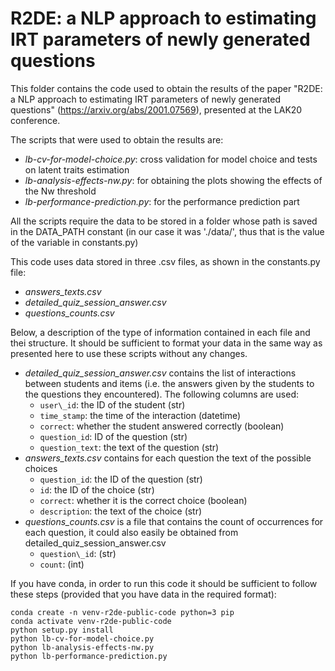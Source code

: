 # R2DE: a NLP approach to estimating IRT parameters of newly generated questions

This folder contains the code used to obtain the results of the paper "R2DE: a NLP approach to estimating IRT parameters of newly generated questions" (https://arxiv.org/abs/2001.07569), presented at the LAK20 conference.

The scripts that were used to obtain the results are:

- _lb-cv-for-model-choice.py_: cross validation for model choice and tests on latent traits estimation
- _lb-analysis-effects-nw.py_: for obtaining the plots showing the effects of the Nw threshold
- _lb-performance-prediction.py_: for the performance prediction part

All the scripts require the data to be stored in a folder whose path is saved in the DATA_PATH constant (in our case it was './data/', thus that is the value of the variable in constants.py)

This code uses data stored in three .csv files, as shown in the constants.py file:

- _answers\_texts.csv_
- _detailed\_quiz\_session_answer.csv_
- _questions\_counts.csv_

Below, a description of the type of information contained in each file and thei structure. It should be sufficient to format your data in the same way as presented here to use these scripts without any changes.

- _detailed\_quiz\_session_answer.csv_ contains the list of interactions between students and items (i.e. the answers given by the students to the questions they encountered). The following columns are used:
    - `user\_id`: the ID of the student (str)
    - `time_stamp`: the time of the interaction (datetime)
    - `correct`: whether the student answered correctly (boolean)
    - `question_id`: ID of the question (str)
    - `question_text`: the text of the question (str)
- _answers\_texts.csv_ contains for each question the text of the possible choices
    - `question_id`: the ID of the question (str)
    - `id`: the ID of the choice (str)
    - `correct`: whether it is the correct choice (boolean)
    - `description`: the text of the choice (str)
- _questions\_counts.csv_ is a file that contains the count of occurrences for each question, it could also easily be obtained from detailed_quiz_session_answer.csv
    - `question\_id`: (str)
    - `count`: (int)

If you have conda, in order to run this code it should be sufficient to follow these steps (provided that you have data in the required format):
```
conda create -n venv-r2de-public-code python=3 pip
conda activate venv-r2de-public-code
python setup.py install
python lb-cv-for-model-choice.py
python lb-analysis-effects-nw.py
python lb-performance-prediction.py
```
